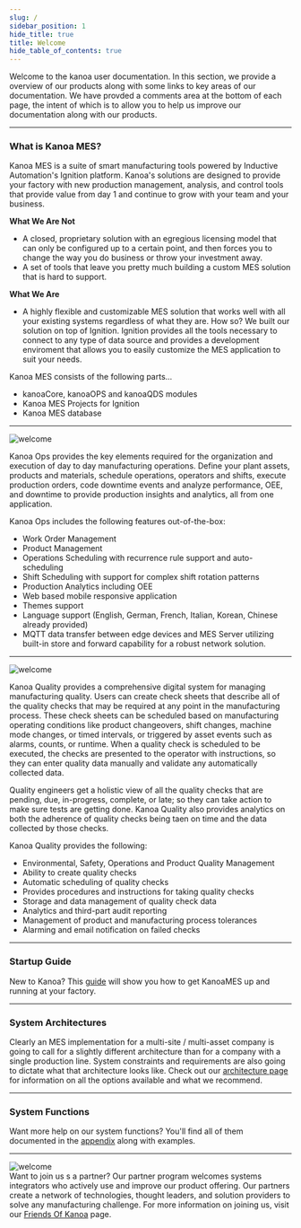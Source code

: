 ```yaml
---
slug: /
sidebar_position: 1
hide_title: true
title: Welcome
hide_table_of_contents: true
---
```

Welcome to the kanoa user documentation. In this section, we provide a overview of our products along with some links to key areas of our documentation. 
We have provded a comments area at the bottom of each page, the intent of which is to allow you to help us improve our documentation along with our products.
***
### What is Kanoa MES?
Kanoa MES is a suite of smart manufacturing tools powered by Inductive Automation's Ignition platform. 
Kanoa's solutions are designed to provide your factory with new production management, analysis, and control tools that provide value from day 1 and continue to grow with your team and your business. 

**What We Are Not**
* A closed, proprietary solution with an egregious licensing model that can only be configured up to a certain point, and then forces you to change the way you do business or throw your investment away.
* A set of tools that leave you pretty much building a custom MES solution that is hard to support.

**What We Are**
* A highly flexible and customizable MES solution that works well with all your existing systems regardless of what they are. How so? We built our solution on top of Ignition. 
Ignition provides all the tools necessary to connect to any type of data source and provides a development enviroment that allows you to easily customize the MES application to suit your needs.


Kanoa MES consists of the following parts...
* kanoaCore, kanoaOPS and kanoaQDS modules
* Kanoa MES Projects for Ignition
* Kanoa MES database
***






![welcome](/img/logos/ops_logo_30px.png)<br />

Kanoa Ops provides the key elements required for the organization and execution of day to day manufacturing operations. Define your plant assets, products and materials, 
schedule operations, operators and shifts, execute production orders, code downtime events and analyze performance, OEE, and downtime to provide production insights and analytics, all from one application.

Kanoa Ops includes the following features out-of-the-box:  
* Work Order Management 
* Product Management 
* Operations Scheduling with recurrence rule support and auto-scheduling 
* Shift Scheduling with support for complex shift rotation patterns 
* Production Analytics including OEE 
* Web based mobile responsive application 
* Themes support 
* Language support (English, German, French, Italian, Korean, Chinese already provided)
* MQTT data transfer between edge devices and MES Server utilizing built-in store and forward capability for a robust network solution.
***
![welcome](/img/logos/quality_logo_30px.png)<br />

Kanoa Quality provides a comprehensive digital system for managing manufacturing quality. Users can create check sheets that describe all of the quality checks that may be required at any point in the manufacturing process.
These check sheets can be scheduled based on manufacturing operating conditions like product changeovers, shift changes, machine mode changes, or timed intervals, or triggered by asset events such as alarms, counts, or runtime.
When a quality check is scheduled to be executed, the checks are presented to the operator with instructions, so they can enter quality data manually and validate any automatically collected data.

Quality engineers get a holistic view of all the quality checks that are pending, due, in-progress, complete, or late; so they can take action to make sure tests are getting done. 
Kanoa Quality also provides analytics on both the adherence of quality checks being taen on time and the data collected by those checks. 

Kanoa Quality provides the following:
* Environmental, Safety, Operations and Product Quality Management 
* Ability to create quality checks 
* Automatic scheduling of quality checks 
* Provides procedures and instructions for taking quality checks 
* Storage and data management of quality check data 
* Analytics and third-part audit reporting 
* Management of product and manufacturing process tolerances 
* Alarming and email notification on failed checks
***

### Startup Guide
New to Kanoa? This [guide](gettingStarted/main) will show you how to get KanoaMES up and running at your factory.

***
### System Architectures

Clearly an MES implementation for a multi-site / multi-asset company is going to call for a slightly different architecture than for a company with a single production line. System constraints and requirements are also going 
to dictate what that architecture looks like. Check out our [architecture page](architecture) for information on all the options available and what we recommend.
***
### System Functions
Want more help on our system functions? You'll find all of them documented in the [appendix](APPENDIX/api-intro) along with examples.






***
![welcome](/img/logos/friends_of_kanoa_100px.png)<br />
Want to join us s a partner? Our partner program welcomes systems integrators who actively use and improve our product offering. 
Our partners create a network of technologies, thought leaders, and solution providers to solve any manufacturing challenge.
For more information on joining us, visit our [Friends Of Kanoa](https://kanoa.ai/partners) page.

